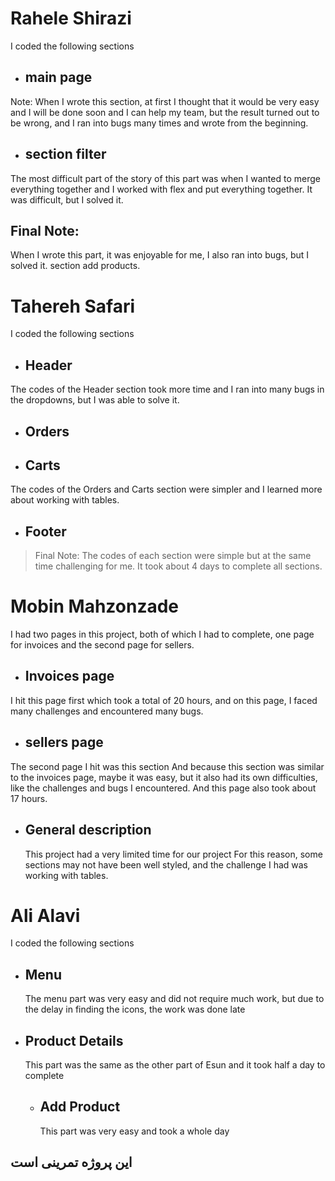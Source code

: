# Rahele Shirazi

 I coded the following sections

- ## main page 

 Note: When I wrote this section, at first I thought that it would be very easy and I will be done soon and I can help my team, but the result turned out to be wrong, and I ran into bugs many times and wrote from the beginning. 

- ## section filter

 The most difficult part of the story of this part was when I wanted to merge everything together and I worked with flex and put everything together. It was difficult, but I solved it.


 ## Final Note:

 When I wrote this part, it was enjoyable for me, I also ran into bugs, but I solved it.
 section add products.



 # Tahereh Safari

 I coded the following sections

 - ## Header
  The codes of the Header section took more time and I ran into many bugs in the dropdowns, but I was able to solve it.

  - ## Orders

  - ## Carts
  The codes of the Orders and Carts section were simpler and I learned more about working with tables. 

  - ## Footer
> Final Note: The codes of each section were simple but at the same time challenging for me. It took about 4 days to complete all sections.

# Mobin Mahzonzade

 I had two pages in this project, both of which I had to complete, one page for invoices and the second page for sellers.

- ## Invoices page

 I hit this page first
 which took a total of 20 hours, and on this page, I faced many challenges and encountered many bugs.

- ## sellers page

 The second page I hit was this section
 And because this section was similar to the invoices page, maybe it was easy, but it also had its own difficulties, like the challenges and bugs I encountered.
 And this page also took about 17 hours.

 - ## General description
    This project had a very limited time for our project
 For this reason, some sections may not have been well styled, and the challenge I had was working with tables.

# Ali Alavi

 I coded the following sections

 - ## Menu
   The menu part was very easy and did not require much work, but due to the delay in finding the icons, the work was done late
   
- ## Product Details
  This part was the same as the other part of Esun and it took half a day to complete

   - ## Add Product
       This part was very easy and took a whole day
## این پروژه تمرینی است
                                                                              
 

